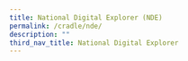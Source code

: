 ```yaml
---
title: National Digital Explorer (NDE)
permalink: /cradle/nde/
description: ""
third_nav_title: National Digital Explorer
---
```

